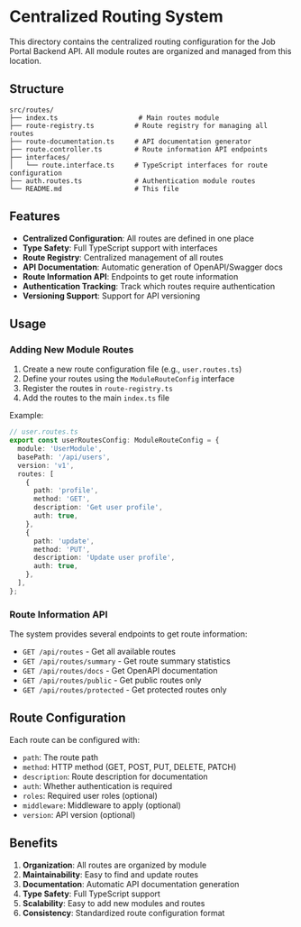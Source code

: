 # Centralized Routing System

This directory contains the centralized routing configuration for the Job Portal Backend API. All module routes are organized and managed from this location.

## Structure

```
src/routes/
├── index.ts                    # Main routes module
├── route-registry.ts          # Route registry for managing all routes
├── route-documentation.ts     # API documentation generator
├── route.controller.ts        # Route information API endpoints
├── interfaces/
│   └── route.interface.ts     # TypeScript interfaces for route configuration
├── auth.routes.ts             # Authentication module routes
└── README.md                  # This file
```

## Features

- **Centralized Configuration**: All routes are defined in one place
- **Type Safety**: Full TypeScript support with interfaces
- **Route Registry**: Centralized management of all routes
- **API Documentation**: Automatic generation of OpenAPI/Swagger docs
- **Route Information API**: Endpoints to get route information
- **Authentication Tracking**: Track which routes require authentication
- **Versioning Support**: Support for API versioning

## Usage

### Adding New Module Routes

1. Create a new route configuration file (e.g., `user.routes.ts`)
2. Define your routes using the `ModuleRouteConfig` interface
3. Register the routes in `route-registry.ts`
4. Add the routes to the main `index.ts` file

Example:
```typescript
// user.routes.ts
export const userRoutesConfig: ModuleRouteConfig = {
  module: 'UserModule',
  basePath: '/api/users',
  version: 'v1',
  routes: [
    {
      path: 'profile',
      method: 'GET',
      description: 'Get user profile',
      auth: true,
    },
    {
      path: 'update',
      method: 'PUT',
      description: 'Update user profile',
      auth: true,
    },
  ],
};
```

### Route Information API

The system provides several endpoints to get route information:

- `GET /api/routes` - Get all available routes
- `GET /api/routes/summary` - Get route summary statistics
- `GET /api/routes/docs` - Get OpenAPI documentation
- `GET /api/routes/public` - Get public routes only
- `GET /api/routes/protected` - Get protected routes only

## Route Configuration

Each route can be configured with:

- `path`: The route path
- `method`: HTTP method (GET, POST, PUT, DELETE, PATCH)
- `description`: Route description for documentation
- `auth`: Whether authentication is required
- `roles`: Required user roles (optional)
- `middleware`: Middleware to apply (optional)
- `version`: API version (optional)

## Benefits

1. **Organization**: All routes are organized by module
2. **Maintainability**: Easy to find and update routes
3. **Documentation**: Automatic API documentation generation
4. **Type Safety**: Full TypeScript support
5. **Scalability**: Easy to add new modules and routes
6. **Consistency**: Standardized route configuration format
